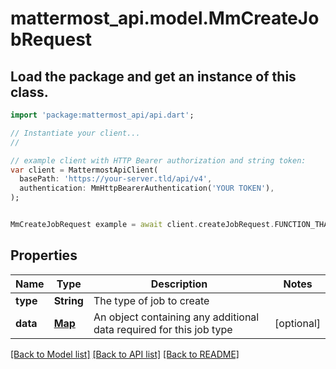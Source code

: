 # mattermost_api.model.MmCreateJobRequest

## Load the package and get an instance of this class.
```dart
import 'package:mattermost_api/api.dart';

// Instantiate your client...
//

// example client with HTTP Bearer authorization and string token:
var client = MattermostApiClient(
  basePath: 'https://your-server.tld/api/v4',
  authentication: MmHttpBearerAuthentication('YOUR TOKEN'),
);


MmCreateJobRequest example = await client.createJobRequest.FUNCTION_THAT_RETURNS_THIS_CLASS();

```

## Properties
Name | Type | Description | Notes
------------ | ------------- | ------------- | -------------
**type** | **String** | The type of job to create | 
**data** | [**Map**](.md) | An object containing any additional data required for this job type | [optional] 

[[Back to Model list]](../GENERATED_README.md#documentation-for-models) [[Back to API list]](../GENERATED_README.md#documentation-for-api-endpoints) [[Back to README]](../GENERATED_README.md)


